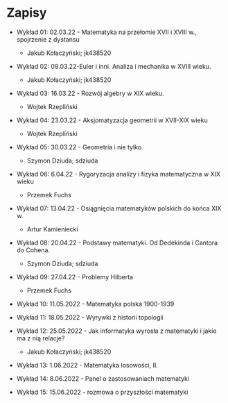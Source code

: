 # Zapisy

- Wykład 01: 02.03.22 - Matematyka na przełomie XVII i XVIII w., spojrzenie z dystansu
  - Jakub Kołaczyński; jk438520
- Wykład 02: 09.03.22-Euler i inni. Analiza i mechanika w XVIII wieku.
  - Jakub Kołaczyński; jk438520
- Wykład 03: 16.03.22 - Rozwój algebry w XIX wieku.
  - Wojtek Rzepliński
- Wykład 04: 23.03.22 - Aksjomatyzacja geometrii w XVII-XIX wieku
  - Wojtek Rzepliński
- Wykład 05: 30.03.22 - Geometria i nie tylko.
  - Szymon Dziuda; sdziuda

- Wykład 06: 6.04.22 - Rygoryzacja analizy i fizyka matematyczna w XIX wieku
  - Przemek Fuchs

- Wykład 07: 13.04.22 - Osiągnięcia matematyków polskich do końca XIX w.
  - Artur Kamieniecki

- Wykład 08: 20.04.22 - Podstawy matematyki. Od Dedekinda i Cantora do Cohena.
  - Szymon Dziuda; sdziuda
  
- Wykład 09: 27.04.22 - Problemy Hilberta
  - Przemek Fuchs

- Wykład 10: 11.05.2022 - Matematyka polska 1900-1939

- Wykład 11: 18.05.2022 - Wyrywki z historii topologii

- Wykład 12: 25.05.2022 - Jak informatyka wyrosła z matematyki i jakie ma z nią relacje?
  - Jakub Kołaczyński; jk438520
- Wykład 13: 1.06.2022 - Matematyka losowości, II.

- Wykład 14: 8.06.2022 - Panel o zastosowaniach matematyki

- Wykład 15: 15.06.2022 - rozmowa o przyszłości matematyki

